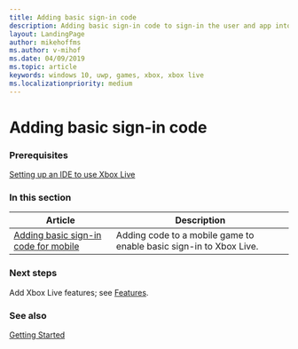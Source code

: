 ```yaml
---
title: Adding basic sign-in code
description: Adding basic sign-in code to sign-in the user and app into Xbox Live services.
layout: LandingPage
author: mikehoffms
ms.author: v-mihof
ms.date: 04/09/2019
ms.topic: article
keywords: windows 10, uwp, games, xbox, xbox live
ms.localizationpriority: medium
---
```


# Adding basic sign-in code


### Prerequisites

[Setting up an IDE to use Xbox Live](../setup-ide/index.md)


### In this section

| Article | Description |
|---------|-------------|
| [Adding basic sign-in code for mobile](getting-xsapi-to-sign-in.md) | Adding code to a mobile game to enable basic sign-in to Xbox Live. |

<!-- 
| [Adding basic sign-in code for UWP](basic-signin-uwp.md) | Adding code to a UWP-based game to enable basic sign-in to Xbox Live. |
| [Adding basic sign-in code for XDK](basic-signin-xdk.md) | Adding code to an XDK-based game to enable basic sign-in to Xbox Live. |
-->


### Next steps

Add Xbox Live features; see [Features](../../features/index.md).


### See also

[Getting Started](../index.md)
